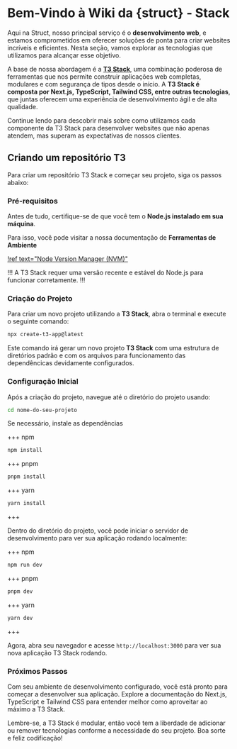 # Bem-Vindo à Wiki da \{struct\} - Stack

Aqui na Struct, nosso principal serviço é o **desenvolvimento web**, e estamos comprometidos em oferecer soluções de ponta para criar websites incríveis e eficientes. Nesta seção, vamos explorar as tecnologias que utilizamos para alcançar esse objetivo.

A base de nossa abordagem é a [**T3 Stack**](https://create.t3.gg/), uma combinação poderosa de ferramentas que nos permite construir aplicações web completas, modulares e com segurança de tipos desde o início. A **T3 Stack é composta por Next.js, TypeScript, Tailwind CSS, entre outras tecnologias**, que juntas oferecem uma experiência de desenvolvimento ágil e de alta qualidade.

Continue lendo para descobrir mais sobre como utilizamos cada componente da T3 Stack para desenvolver websites que não apenas atendem, mas superam as expectativas de nossos clientes.

## Criando um repositório T3

Para criar um repositório T3 Stack e começar seu projeto, siga os passos abaixo:

### Pré-requisitos

Antes de tudo, certifique-se de que você tem o **Node.js instalado em sua máquina**.

Para isso, você pode visitar a nossa documentação de **Ferramentas de Ambiente**

[!ref text="Node Version Manager (NVM)"](https://docs.structej.com/ferramentas-de-ambiente/nvm/explicacao/)

!!!
A T3 Stack requer uma versão recente e estável do Node.js para funcionar corretamente.
!!!

### Criação do Projeto

Para criar um novo projeto utilizando a **T3 Stack**, abra o terminal e execute o seguinte comando:

```bash
npx create-t3-app@latest
```

Este comando irá gerar um novo projeto **T3 Stack** com uma estrutura de diretórios padrão e com os arquivos para funcionamento das dependêncicas devidamente configurados.

### Configuração Inicial

Após a criação do projeto, navegue até o diretório do projeto usando:

```bash
cd nome-do-seu-projeto
```

Se necessário, instale as dependências

+++ npm

```bash
npm install
```

+++ pnpm

```bash
pnpm install
```

+++ yarn

```bash
yarn install
```

+++

Dentro do diretório do projeto, você pode iniciar o servidor de desenvolvimento para ver sua aplicação rodando localmente:

+++ npm

```bash
npm run dev
```

+++ pnpm

```bash
pnpm dev
```

+++ yarn

```bash
yarn dev
```

+++

Agora, abra seu navegador e acesse `http://localhost:3000` para ver sua nova aplicação T3 Stack rodando.

### Próximos Passos

Com seu ambiente de desenvolvimento configurado, você está pronto para começar a desenvolver sua aplicação. Explore a documentação do Next.js, TypeScript e Tailwind CSS para entender melhor como aproveitar ao máximo a T3 Stack.

Lembre-se, a T3 Stack é modular, então você tem a liberdade de adicionar ou remover tecnologias conforme a necessidade do seu projeto. Boa sorte e feliz codificação!

